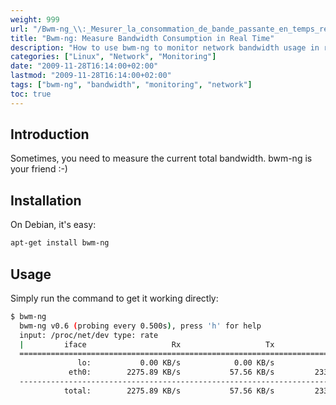 ```yaml
---
weight: 999
url: "/Bwm-ng_\\:_Mesurer_la_consommation_de_bande_passante_en_temps_réel/"
title: "Bwm-ng: Measure Bandwidth Consumption in Real Time"
description: "How to use bwm-ng to monitor network bandwidth usage in real-time on Linux systems."
categories: ["Linux", "Network", "Monitoring"]
date: "2009-11-28T16:14:00+02:00"
lastmod: "2009-11-28T16:14:00+02:00"
tags: ["bwm-ng", "bandwidth", "monitoring", "network"]
toc: true
---
```


## Introduction

Sometimes, you need to measure the current total bandwidth. bwm-ng is your friend :-)

## Installation

On Debian, it's easy:

```bash
apt-get install bwm-ng
```

## Usage

Simply run the command to get it working directly:

```bash
$ bwm-ng
  bwm-ng v0.6 (probing every 0.500s), press 'h' for help
  input: /proc/net/dev type: rate
  |         iface                   Rx                   Tx                Total
  ==============================================================================
               lo:           0.00 KB/s            0.00 KB/s            0.00 KB/s
             eth0:        2275.89 KB/s           57.56 KB/s         2333.45 KB/s
  ------------------------------------------------------------------------------
            total:        2275.89 KB/s           57.56 KB/s         2333.45 KB/s
```
